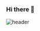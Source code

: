 ### Hi there 👋
![header](https://capsule-render.vercel.app/api?type=waving&color=auto&height=300&section=header&text=Hello!%20I'm%20sona&fontSize=60)



<!--
**baeksona/baeksona** is a ✨ _special_ ✨ repository because its `README.md` (this file) appears on your GitHub profile.

Here are some ideas to get you started:

- 🔭 I’m currently working on ...
- 🌱 I’m currently learning ...
- 👯 I’m looking to collaborate on ...
- 🤔 I’m looking for help with ...
- 💬 Ask me about ...
- 📫 How to reach me: ...
- 😄 Pronouns: ...
- ⚡ Fun fact: ...
-->
